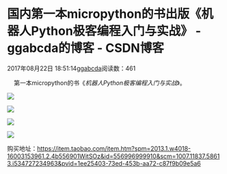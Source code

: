 # 国内第一本micropython的书出版《机器人Python极客编程入门与实战》 - ggabcda的博客 - CSDN博客





2017年08月22日 18:51:14[ggabcda](https://me.csdn.net/ggabcda)阅读数：461










    第一本micropython的书《*机器人Python极客编程入门与实战*》。

![](http://images2017.cnblogs.com/blog/383503/201708/383503-20170821213102105-235440621.png)

![](http://images2017.cnblogs.com/blog/383503/201708/383503-20170821213116386-92990456.png)

![](http://images2017.cnblogs.com/blog/383503/201708/383503-20170821213125918-1109653926.png)

![](http://images2017.cnblogs.com/blog/383503/201708/383503-20170821213134511-193682927.png)



购买地址：https://item.taobao.com/item.htm?spm=2013.1.w4018-16003153961.2.4b556901WitSOz&id=556996999910&scm=1007.11837.58613.i534727234963&pvid=1ee25403-73ed-453b-aa72-c87f9b09e5a6





